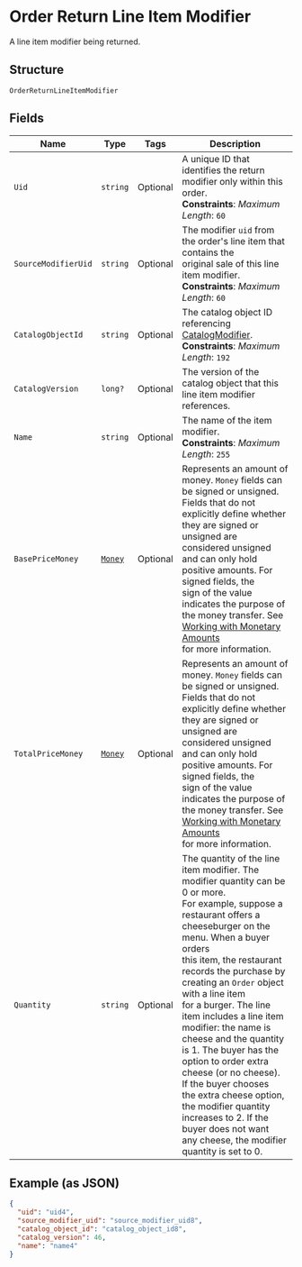 
# Order Return Line Item Modifier

A line item modifier being returned.

## Structure

`OrderReturnLineItemModifier`

## Fields

| Name | Type | Tags | Description |
|  --- | --- | --- | --- |
| `Uid` | `string` | Optional | A unique ID that identifies the return modifier only within this order.<br>**Constraints**: *Maximum Length*: `60` |
| `SourceModifierUid` | `string` | Optional | The modifier `uid` from the order's line item that contains the<br>original sale of this line item modifier.<br>**Constraints**: *Maximum Length*: `60` |
| `CatalogObjectId` | `string` | Optional | The catalog object ID referencing [CatalogModifier](entity:CatalogModifier).<br>**Constraints**: *Maximum Length*: `192` |
| `CatalogVersion` | `long?` | Optional | The version of the catalog object that this line item modifier references. |
| `Name` | `string` | Optional | The name of the item modifier.<br>**Constraints**: *Maximum Length*: `255` |
| `BasePriceMoney` | [`Money`](../../doc/models/money.md) | Optional | Represents an amount of money. `Money` fields can be signed or unsigned.<br>Fields that do not explicitly define whether they are signed or unsigned are<br>considered unsigned and can only hold positive amounts. For signed fields, the<br>sign of the value indicates the purpose of the money transfer. See<br>[Working with Monetary Amounts](https://developer.squareup.com/docs/build-basics/working-with-monetary-amounts)<br>for more information. |
| `TotalPriceMoney` | [`Money`](../../doc/models/money.md) | Optional | Represents an amount of money. `Money` fields can be signed or unsigned.<br>Fields that do not explicitly define whether they are signed or unsigned are<br>considered unsigned and can only hold positive amounts. For signed fields, the<br>sign of the value indicates the purpose of the money transfer. See<br>[Working with Monetary Amounts](https://developer.squareup.com/docs/build-basics/working-with-monetary-amounts)<br>for more information. |
| `Quantity` | `string` | Optional | The quantity of the line item modifier. The modifier quantity can be 0 or more.<br>For example, suppose a restaurant offers a cheeseburger on the menu. When a buyer orders<br>this item, the restaurant records the purchase by creating an `Order` object with a line item<br>for a burger. The line item includes a line item modifier: the name is cheese and the quantity<br>is 1. The buyer has the option to order extra cheese (or no cheese). If the buyer chooses<br>the extra cheese option, the modifier quantity increases to 2. If the buyer does not want<br>any cheese, the modifier quantity is set to 0. |

## Example (as JSON)

```json
{
  "uid": "uid4",
  "source_modifier_uid": "source_modifier_uid8",
  "catalog_object_id": "catalog_object_id8",
  "catalog_version": 46,
  "name": "name4"
}
```

